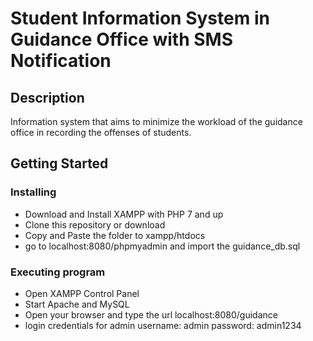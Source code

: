 # Student Information System in Guidance Office with SMS Notification


## Description

Information system that aims to minimize the workload of the guidance office in recording the offenses of students.

## Getting Started

### Installing

* Download and Install XAMPP with PHP 7 and up
* Clone this repository or download
* Copy and Paste the folder to xampp/htdocs
* go to localhost:8080/phpmyadmin and import the guidance_db.sql

### Executing program

* Open XAMPP Control Panel
* Start Apache and MySQL
* Open your browser and type the url localhost:8080/guidance
* login credentials for admin username: admin password: admin1234

